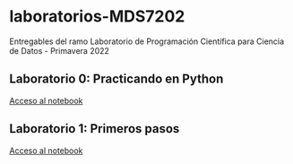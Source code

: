 # laboratorios-MDS7202
Entregables del ramo Laboratorio de Programación Científica para Ciencia de Datos - Primavera 2022

## Laboratorio 0: Practicando en Python
[Acceso al notebook](Lab_0/Lab_0.ipynb)

## Laboratorio 1: Primeros pasos
[Acceso al notebook](Lab_1/Lab_1.ipynb)
